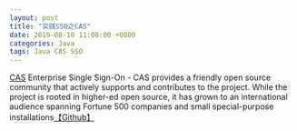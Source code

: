 ```yaml
---
layout: post
title: "实践SSO之CAS"
date: 2019-08-19 11:08:00 +0800
categories: Java
tags: Java CAS SSO
---
```


[CAS](https://www.apereo.org/projects/cas) Enterprise Single Sign-On - CAS provides a friendly open source community that actively supports and contributes to the project. While the project is rooted in higher-ed open source, it has grown to an international audience spanning Fortune 500 companies and small special-purpose installations[【Github】](https://github.com/apereo/cas)

